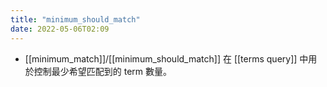 ```yaml
---
title: "minimum_should_match"
date: 2022-05-06T02:09
---
```

- [[minimum_match]]/[[minimum_should_match]] 在 [[terms query]] 中用於控制最少希望匹配到的 term 數量。